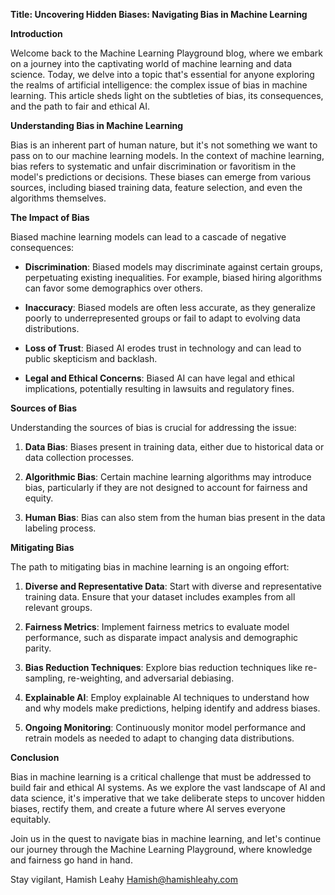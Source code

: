 **Title: Uncovering Hidden Biases: Navigating Bias in Machine Learning**

**Introduction**

Welcome back to the Machine Learning Playground blog, where we embark on a journey into the captivating world of machine learning and data science. Today, we delve into a topic that's essential for anyone exploring the realms of artificial intelligence: the complex issue of bias in machine learning. This article sheds light on the subtleties of bias, its consequences, and the path to fair and ethical AI.

**Understanding Bias in Machine Learning**

Bias is an inherent part of human nature, but it's not something we want to pass on to our machine learning models. In the context of machine learning, bias refers to systematic and unfair discrimination or favoritism in the model's predictions or decisions. These biases can emerge from various sources, including biased training data, feature selection, and even the algorithms themselves.

**The Impact of Bias**

Biased machine learning models can lead to a cascade of negative consequences:

- **Discrimination**: Biased models may discriminate against certain groups, perpetuating existing inequalities. For example, biased hiring algorithms can favor some demographics over others.

- **Inaccuracy**: Biased models are often less accurate, as they generalize poorly to underrepresented groups or fail to adapt to evolving data distributions.

- **Loss of Trust**: Biased AI erodes trust in technology and can lead to public skepticism and backlash.

- **Legal and Ethical Concerns**: Biased AI can have legal and ethical implications, potentially resulting in lawsuits and regulatory fines.

**Sources of Bias**

Understanding the sources of bias is crucial for addressing the issue:

1. **Data Bias**: Biases present in training data, either due to historical data or data collection processes.

2. **Algorithmic Bias**: Certain machine learning algorithms may introduce bias, particularly if they are not designed to account for fairness and equity.

3. **Human Bias**: Bias can also stem from the human bias present in the data labeling process.

**Mitigating Bias**

The path to mitigating bias in machine learning is an ongoing effort:

1. **Diverse and Representative Data**: Start with diverse and representative training data. Ensure that your dataset includes examples from all relevant groups.

2. **Fairness Metrics**: Implement fairness metrics to evaluate model performance, such as disparate impact analysis and demographic parity.

3. **Bias Reduction Techniques**: Explore bias reduction techniques like re-sampling, re-weighting, and adversarial debiasing.

4. **Explainable AI**: Employ explainable AI techniques to understand how and why models make predictions, helping identify and address biases.

5. **Ongoing Monitoring**: Continuously monitor model performance and retrain models as needed to adapt to changing data distributions.

**Conclusion**

Bias in machine learning is a critical challenge that must be addressed to build fair and ethical AI systems. As we explore the vast landscape of AI and data science, it's imperative that we take deliberate steps to uncover hidden biases, rectify them, and create a future where AI serves everyone equitably.

Join us in the quest to navigate bias in machine learning, and let's continue our journey through the Machine Learning Playground, where knowledge and fairness go hand in hand.

Stay vigilant,
Hamish Leahy
Hamish@hamishleahy.com

